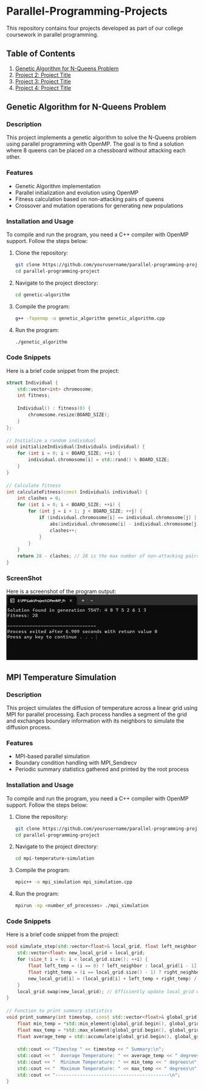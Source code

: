 # Parallel-Programming-Projects

This repository contains four projects developed as part of our college coursework in parallel programming.

## Table of Contents
1. [Genetic Algorithm for N-Queens Problem](#genetic-algorithm-for-n-queens-problem)
2. [Project 2: Project Title](#project-2-project-title)
3. [Project 3: Project Title](#project-3-project-title)
4. [Project 4: Project Title](#project-4-project-title)

## Genetic Algorithm for N-Queens Problem

### Description
This project implements a genetic algorithm to solve the N-Queens problem using parallel programming with OpenMP. The goal is to find a solution where 8 queens can be placed on a chessboard without attacking each other.

### Features
- Genetic Algorithm implementation
- Parallel initialization and evolution using OpenMP
- Fitness calculation based on non-attacking pairs of queens
- Crossover and mutation operations for generating new populations

### Installation and Usage
To compile and run the program, you need a C++ compiler with OpenMP support. Follow the steps below:

1. Clone the repository:
    ```bash
    git clone https://github.com/yourusername/parallel-programming-project.git
    cd parallel-programming-project
    ```

2. Navigate to the project directory:
    ```bash
    cd genetic-algorithm
    ```

3. Compile the program:
    ```bash
    g++ -fopenmp -o genetic_algorithm genetic_algorithm.cpp
    ```

4. Run the program:
    ```bash
    ./genetic_algorithm
    ```

### Code Snippets
Here is a brief code snippet from the project:

```cpp
struct Individual {
    std::vector<int> chromosome;
    int fitness;

    Individual() : fitness(0) {
        chromosome.resize(BOARD_SIZE);
    }
};

// Initialize a random individual
void initializeIndividual(Individual& individual) {
    for (int i = 0; i < BOARD_SIZE; ++i) {
        individual.chromosome[i] = std::rand() % BOARD_SIZE;
    }
}

// Calculate fitness
int calculateFitness(const Individual& individual) {
    int clashes = 0;
    for (int i = 0; i < BOARD_SIZE; ++i) {
        for (int j = i + 1; j < BOARD_SIZE; ++j) {
            if (individual.chromosome[i] == individual.chromosome[j] || 
                abs(individual.chromosome[i] - individual.chromosome[j]) == j - i) {
                clashes++;
            }
        }
    }
    return 28 - clashes; // 28 is the max number of non-attacking pairs
}
```

### ScreenShot
Here is a screenshot of the program output:
![Description of the image](./image.png)

## MPI Temperature Simulation

### Description
This project simulates the diffusion of temperature across a linear grid using MPI for parallel processing. Each process handles a segment of the grid and exchanges boundary information with its neighbors to simulate the diffusion process.

### Features
- MPI-based parallel simulation
- Boundary condition handling with MPI_Sendrecv
- Periodic summary statistics gathered and printed by the root process

### Installation and Usage
To compile and run the program, you need a C++ compiler with OpenMP support. Follow the steps below:

1. Clone the repository:
    ```bash
    git clone https://github.com/yourusername/parallel-programming-project.git
    cd parallel-programming-project
    ```

2. Navigate to the project directory:
    ```bash
    cd mpi-temperature-simulation
    ```

3. Compile the program:
    ```bash
    mpic++ -o mpi_simulation mpi_simulation.cpp

    ```

4. Run the program:
    ```bash
    mpirun -np <number_of_processes> ./mpi_simulation
    ```

### Code Snippets
Here is a brief code snippet from the project:

```cpp
void simulate_step(std::vector<float>& local_grid, float left_neighbor, float right_neighbor) {
    std::vector<float> new_local_grid = local_grid;
    for (size_t i = 0; i < local_grid.size(); ++i) {
        float left_temp = (i == 0) ? left_neighbor : local_grid[i - 1];
        float right_temp = (i == local_grid.size() - 1) ? right_neighbor : local_grid[i + 1];
        new_local_grid[i] = (local_grid[i] + left_temp + right_temp) / 3.0f;
    }
    local_grid.swap(new_local_grid); // Efficiently update local_grid with the contents of new_local_grid
}

// Function to print summary statistics
void print_summary(int timestep, const std::vector<float>& global_grid) {
    float min_temp = *std::min_element(global_grid.begin(), global_grid.end());
    float max_temp = *std::max_element(global_grid.begin(), global_grid.end());
    float average_temp = std::accumulate(global_grid.begin(), global_grid.end(), 0.0f) / global_grid.size();

    std::cout << "Timestep " << timestep << " Summary:\n";
    std::cout << "  Average Temperature: " << average_temp << " degrees\n";
    std::cout << "  Minimum Temperature: " << min_temp << " degrees\n";
    std::cout << "  Maximum Temperature: " << max_temp << " degrees\n";
    std::cout << "------------------------------------------\n";
}

```
